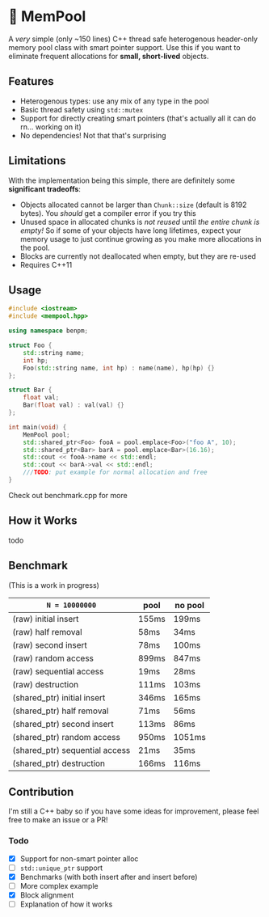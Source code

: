 # :floppy_disk: MemPool
A *very* simple (only ~150 lines) C++ thread safe heterogenous header-only memory pool class with smart pointer support. Use this if you want to eliminate frequent allocations for **small, short-lived** objects.

## Features
- Heterogenous types: use any mix of any type in the pool
- Basic thread safety using `std::mutex`
- Support for directly creating smart pointers (that's actually all it can do rn... working on it)
- No dependencies! Not that that's surprising

## Limitations
With the implementation being this simple, there are definitely some **significant tradeoffs**:
- Objects allocated cannot be larger than `Chunk::size` (default is 8192 bytes). You *should* get a compiler error if you try this
- Unused space in allocated chunks is *not reused* until *the entire chunk is empty!* So if some of your objects have long lifetimes, expect your memory usage to just continue growing as you make more allocations in the pool.
- Blocks are currently not deallocated when empty, but they are re-used
- Requires C++11

## Usage

```C++
#include <iostream>
#include <mempool.hpp>

using namespace benpm;

struct Foo {
    std::string name;
    int hp;
    Foo(std::string name, int hp) : name(name), hp(hp) {}
};

struct Bar {
    float val;
    Bar(float val) : val(val) {}
};

int main(void) {
    MemPool pool;
    std::shared_ptr<Foo> fooA = pool.emplace<Foo>("foo A", 10);
    std::shared_ptr<Bar> barA = pool.emplace<Bar>(16.16);
    std::cout << fooA->name << std::endl;
    std::cout << barA->val << std::endl;
    ///TODO: put example for normal allocation and free
}
```
Check out benchmark.cpp for more

## How it Works
todo

## Benchmark
(This is a work in progress)

| `N = 10000000`                 | pool  | no pool |
|--------------------------------|-------|---------|
| (raw) initial insert           | 155ms | 199ms   |
| (raw) half removal             | 58ms  | 34ms    |
| (raw) second insert            | 78ms  | 100ms   |
| (raw) random access            | 899ms | 847ms   |
| (raw) sequential access        | 19ms  | 28ms    |
| (raw) destruction              | 111ms | 103ms   |
| (shared_ptr) initial insert    | 346ms | 165ms   |
| (shared_ptr) half removal      | 71ms  | 56ms    |
| (shared_ptr) second insert     | 113ms | 86ms    |
| (shared_ptr) random access     | 950ms | 1051ms  |
| (shared_ptr) sequential access | 21ms  | 35ms    |
| (shared_ptr) destruction       | 166ms | 116ms   |

## Contribution
I'm still a C++ baby so if you have some ideas for improvement, please feel free to make an issue or a PR!

### Todo
- [x] Support for non-smart pointer alloc
- [ ] `std::unique_ptr` support
- [x] Benchmarks (with both insert after and insert before)
- [ ] More complex example
- [x] Block alignment
- [ ] Explanation of how it works